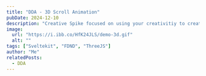 ```yaml
---
title: "DDA - 3D Scroll Animation"
pubDate: 2024-12-10
description: "Creative Spike focused on using your creativitiy to create a scroll driven animation."
image:
  url: "https://i.ibb.co/HfK24JLS/demo-3d.gif"
  alt: ""
tags: ["Sveltekit", "FDND", "ThreeJS"]
author: "Me"
relatedPosts:
  - DDA
---
```

